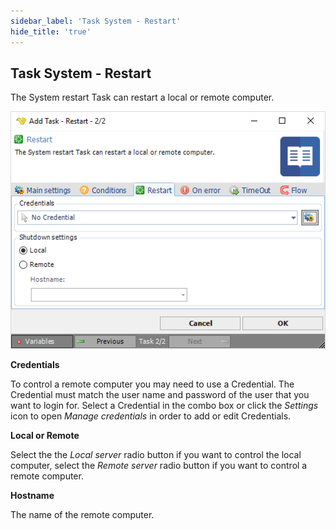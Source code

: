 ```yaml
---
sidebar_label: 'Task System - Restart'
hide_title: 'true'
---
```


## Task System - Restart

The System restart Task can restart a local or remote computer.

![](../../../static/img/tasksystemrestart.png)

**Credentials**

To control a remote computer you may need to use a Credential. The Credential must match the user name and password of the user that you want to login for. Select a Credential in the combo box or click the *Settings* icon to open *Manage credentials* in order to add or edit Credentials.
 
**Local or Remote**

Select the the *Local server* radio button if you want to control the local computer, select the *Remote server* radio button if you want to control a remote computer.
 
**Hostname**

The name of the remote computer.